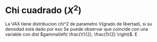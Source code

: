 # Chi cuadrado ($\textit{X}^2$)

La VAX tiene distribucion chi^2 de parametro V(grado de libertad), si su densidad está dado por 
eso
Se puede observar que coincide con una variable con dist $gamma\left( \frac{V}{2}, \frac{1}{2} \right)$. E
